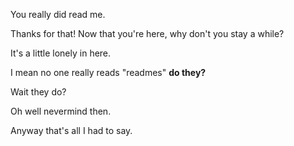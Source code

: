 You really did read me.

Thanks for that! Now that you're here, why don't you stay a while?

It's a little lonely in here.

I mean no one really reads "readmes" **do they?**

Wait they do?

Oh well nevermind then.

Anyway that's all I had to say.